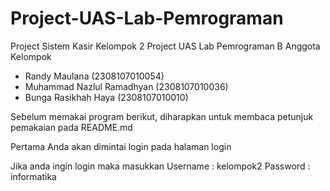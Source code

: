 # Project-UAS-Lab-Pemrograman
Project Sistem Kasir
Kelompok 2 Project UAS Lab Pemrograman B
Anggota Kelompok
- Randy Maulana             (2308107010054)
- Muhammad Nazlul Ramadhyan (2308107010036)
- Bunga Rasikhah Haya       (2308107010010)

Sebelum memakai program berikut, diharapkan untuk membaca petunjuk pemakaian pada README.md

Pertama Anda akan dimintai login pada halaman login

Jika anda ingin login maka masukkan
Username : kelompok2
Password : informatika
